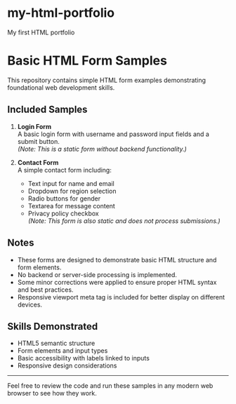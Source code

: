 # my-html-portfolio
My first HTML portfolio
# Basic HTML Form Samples

This repository contains simple HTML form examples demonstrating foundational web development skills.

## Included Samples

1. **Login Form**  
   A basic login form with username and password input fields and a submit button.  
   *(Note: This is a static form without backend functionality.)*

2. **Contact Form**  
   A simple contact form including:  
   - Text input for name and email  
   - Dropdown for region selection  
   - Radio buttons for gender  
   - Textarea for message content  
   - Privacy policy checkbox  
   *(Note: This form is also static and does not process submissions.)*

## Notes

- These forms are designed to demonstrate basic HTML structure and form elements.
- No backend or server-side processing is implemented.
- Some minor corrections were applied to ensure proper HTML syntax and best practices.
- Responsive viewport meta tag is included for better display on different devices.

## Skills Demonstrated

- HTML5 semantic structure  
- Form elements and input types  
- Basic accessibility with labels linked to inputs  
- Responsive design considerations  

---

Feel free to review the code and run these samples in any modern web browser to see how they work.
